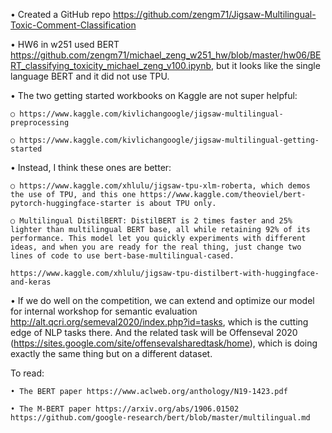 • Created a GitHub repo https://github.com/zengm71/Jigsaw-Multilingual-Toxic-Comment-Classification

• HW6 in w251 used BERT https://github.com/zengm71/michael_zeng_w251_hw/blob/master/hw06/BERT_classifying_toxicity_michael_zeng_v100.ipynb, but it looks like the single language BERT and it did not use TPU. 

• The two getting started workbooks on Kaggle are not super helpful:

	○ https://www.kaggle.com/kivlichangoogle/jigsaw-multilingual-preprocessing

	○ https://www.kaggle.com/kivlichangoogle/jigsaw-multilingual-getting-started

• Instead, I think these ones are better:

	○ https://www.kaggle.com/xhlulu/jigsaw-tpu-xlm-roberta, which demos the use of TPU, and this one https://www.kaggle.com/theoviel/bert-pytorch-huggingface-starter is about TPU only.

	○ Multilingual DistilBERT: DistilBERT is 2 times faster and 25% lighter than multilingual BERT base, all while retaining 92% of its performance. This model let you quickly experiments with different ideas, and when you are ready for the real thing, just change two lines of code to use bert-base-multilingual-cased.
		
	https://www.kaggle.com/xhlulu/jigsaw-tpu-distilbert-with-huggingface-and-keras

• If we do well on the competition, we can extend and optimize our model for internal workshop for semantic evaluation http://alt.qcri.org/semeval2020/index.php?id=tasks, which is the cutting edge of NLP tasks there. And the related task will be Offenseval 2020 (https://sites.google.com/site/offensevalsharedtask/home), which is doing exactly the same thing but on a different dataset. 

To read:

	• The BERT paper https://www.aclweb.org/anthology/N19-1423.pdf
	
	• The M-BERT paper https://arxiv.org/abs/1906.01502
	https://github.com/google-research/bert/blob/master/multilingual.md
	
